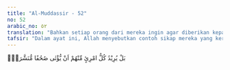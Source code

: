 ```yaml
---
title: "Al-Muddassir - 52"
no: 52
arabic_no: ٥٢
translation: "Bahkan setiap orang dari mereka ingin agar diberikan kepadanya lembaran-lembaran (kitab) yang terbuka. "
tafsir: "Dalam ayat ini, Allah menyebutkan contoh sikap mereka yang keras kepala yang tidak dapat diterima akal sehat atau oleh hati yang berperasaan. Masing-masing mereka berkehendak supaya diberikan kepadanya lembaran-lembaran catatan yang terbuka (kitab). Setiap mereka menginginkan pula diturunkan wahyu seperti yang telah diterima Nabi Muhammad. Ditambah lagi kitab itu agak istimewa buat mereka, yakni dengan lembaran-lembaran terbuka yang turun dari langit.\n\nDiriwayatkan oleh ahli-ahli tafsir bahwa serombongan kaum Quraisy datang kepada Rasulullah dan mengatakan, \"Alangkah baiknya kalau setiap pemimpin kami mempunyai kitab dalam lembaran terbuka yang turun dari Allah. Dalam kitab itu dapat kami baca keterangan yang menyebutkan engkau, hai Muhammad, adalah rasul-Nya. Lembaran itu pula yang menyuruh kami mengimani engkau dan mengikuti agama engkau.\"\n\nDari Qatadah diterima keterangan bahwa maksud ayat di atas ialah mereka menghendaki bebas dari segala dosa-dosa tanpa bekerja dan berbuat kebaikan sedikit pun.\n\nDiriwayatkan pula bahwa Abu Jahal bersama rombongannya yang terdiri dari pemuka-pemuka Quraisy mengatakan kepada Nabi, \"Hai Muhammad, kami tidak akan beriman kepada engkau melainkan bila engkau beri masing-masing kami kitab itu alamatnya masing-masing yang berasal dari Tuhan dan terdapat pula di sana suruhan yang memerintahkan kami mengikuti agama engkau.\" Ungkapan demikian juga terdapat dalam salah satu ayat Al-Qur'an:\n\nDan kami tidak akan mempercayai kenaikanmu itu sebelum engkau turunkan kepada kami sebuah kitab untuk kami baca.\" Katakanlah (Muhammad), \"Mahasuci Tuhanku, bukankah aku ini hanya seorang manusia yang menjadi rasul?\" (al-Isra'/17: 93)"
---
```

بَلْ يُرِيْدُ كُلُّ امْرِئٍ مِّنْهُمْ اَنْ يُّؤْتٰى صُحُفًا مُّنَشَّرَةًۙ